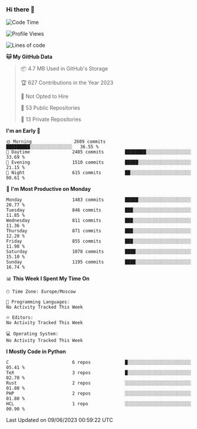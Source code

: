 ### Hi there 👋

<!--
**SemenMartynov/SemenMartynov** is a ✨ _special_ ✨ repository because its `README.md` (this file) appears on your GitHub profile.

Here are some ideas to get you started:

- 🔭 I’m currently working on ...
- 🌱 I’m currently learning ...
- 👯 I’m looking to collaborate on ...
- 🤔 I’m looking for help with ...
- 💬 Ask me about ...
- 📫 How to reach me: ...
- 😄 Pronouns: ...
- ⚡ Fun fact: ...
-->

<!--START_SECTION:waka-->
![Code Time](http://img.shields.io/badge/Code%20Time-0%20secs-blue)

![Profile Views](http://img.shields.io/badge/Profile%20Views-11-blue)

![Lines of code](https://img.shields.io/badge/From%20Hello%20World%20I%27ve%20Written-6.8%20million%20lines%20of%20code-blue)

**🐱 My GitHub Data** 

> 📦 4.7 MB Used in GitHub's Storage 
 > 
> 🏆 627 Contributions in the Year 2023
 > 
> 🚫 Not Opted to Hire
 > 
> 📜 53 Public Repositories 
 > 
> 🔑 13 Private Repositories 
 > 
**I'm an Early 🐤** 

```text
🌞 Morning                2609 commits        █████████░░░░░░░░░░░░░░░░   36.55 % 
🌆 Daytime                2405 commits        ████████░░░░░░░░░░░░░░░░░   33.69 % 
🌃 Evening                1510 commits        █████░░░░░░░░░░░░░░░░░░░░   21.15 % 
🌙 Night                  615 commits         ██░░░░░░░░░░░░░░░░░░░░░░░   08.61 % 
```
📅 **I'm Most Productive on Monday** 

```text
Monday                   1483 commits        █████░░░░░░░░░░░░░░░░░░░░   20.77 % 
Tuesday                  846 commits         ███░░░░░░░░░░░░░░░░░░░░░░   11.85 % 
Wednesday                811 commits         ███░░░░░░░░░░░░░░░░░░░░░░   11.36 % 
Thursday                 871 commits         ███░░░░░░░░░░░░░░░░░░░░░░   12.20 % 
Friday                   855 commits         ███░░░░░░░░░░░░░░░░░░░░░░   11.98 % 
Saturday                 1078 commits        ████░░░░░░░░░░░░░░░░░░░░░   15.10 % 
Sunday                   1195 commits        ████░░░░░░░░░░░░░░░░░░░░░   16.74 % 
```


📊 **This Week I Spent My Time On** 

```text
🕑︎ Time Zone: Europe/Moscow

💬 Programming Languages: 
No Activity Tracked This Week

🔥 Editors: 
No Activity Tracked This Week

💻 Operating System: 
No Activity Tracked This Week
```

**I Mostly Code in Python** 

```text
C                        6 repos             █░░░░░░░░░░░░░░░░░░░░░░░░   05.41 % 
TeX                      3 repos             █░░░░░░░░░░░░░░░░░░░░░░░░   02.70 % 
Rust                     2 repos             ░░░░░░░░░░░░░░░░░░░░░░░░░   01.80 % 
PHP                      2 repos             ░░░░░░░░░░░░░░░░░░░░░░░░░   01.80 % 
HCL                      1 repo              ░░░░░░░░░░░░░░░░░░░░░░░░░   00.90 % 
```




 Last Updated on 09/06/2023 00:59:22 UTC
<!--END_SECTION:waka-->